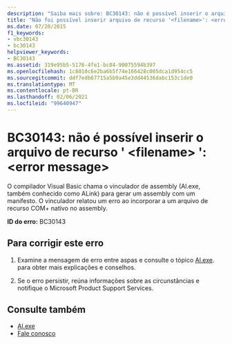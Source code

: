 ```yaml
---
description: "Saiba mais sobre: BC30143: não é possível inserir o arquivo de recurso ' <filename> ': <error message>"
title: "Não foi possível inserir arquivo de recurso '<filename>': <error message>"
ms.date: 07/20/2015
f1_keywords:
- vbc30143
- bc30143
helpviewer_keywords:
- BC30143
ms.assetid: 319e95b5-5176-4fe1-bc04-90075594b397
ms.openlocfilehash: 1c8010c6e2ba6b5f74e166428c005dca1d954cc5
ms.sourcegitcommit: ddf7edb67715a5b9a45e3dd44536dabc153c1de0
ms.translationtype: MT
ms.contentlocale: pt-BR
ms.lasthandoff: 02/06/2021
ms.locfileid: "99640947"
---
```

# <a name="bc30143-unable-to-embed-resource-file-filename-error-message"></a>BC30143: não é possível inserir o arquivo de recurso ' \<filename> ': \<error message>

O compilador Visual Basic chama o vinculador de assembly (Al.exe, também conhecido como ALink) para gerar um assembly com um manifesto. O vinculador relatou um erro ao incorporar a um arquivo de recurso COM+ nativo no assembly.

 **ID do erro:** BC30143

## <a name="to-correct-this-error"></a>Para corrigir este erro

1. Examine a mensagem de erro entre aspas e consulte o tópico [Al.exe](../../../framework/tools/al-exe-assembly-linker.md). para obter mais explicações e conselhos.

2. Se o erro persistir, reúna informações sobre as circunstâncias e notifique o Microsoft Product Support Services.

## <a name="see-also"></a>Consulte também

- [Al.exe](../../../framework/tools/al-exe-assembly-linker.md)
- [Fale conosco](/visualstudio/ide/feedback-options)
